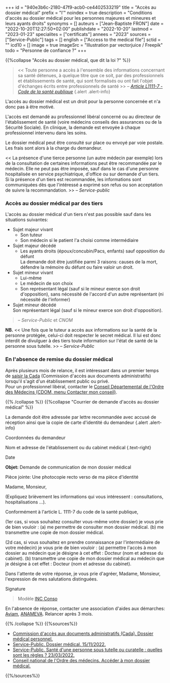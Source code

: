 +++
id = "940e3b6c-2180-47f9-acb0-ce4402533219"
title = "Accès au dossier médical"
prefix = "l'"
noindex = true
description = "Conditions d'accès au dossier médical pour les personnes majeures et mineures et leurs ayants droits"
synonyms = []
auteurs = ["Jean-Baptiste FRON"]
date = "2022-10-20T12:27:50+02:00"
publishdate = "2022-10-20"
lastmod = "2023-01-23"
specialites = ["certificats"]
annees = "2023"
sources = ["Service-Public"]
tags = []
english = ["Access to the medical file"]
sctid = ""
icd10 = []
image = true
imageSrc = "Illustration par vectorjuice / Freepik"
todo = "Personne de confiance ?"
+++

{{%collapse "Accès au dossier médical, que dit la loi ?" %}}

> << Toute personne a accès à l'ensemble des informations concernant sa santé détenues, à quelque titre que ce soit, par des professionnels et établissements de santé, qui sont formalisés ou ont fait l'objet d'échanges écrits entre professionnels de santé >> – *[Article L1111-7 - Code de la santé publique](https://www.legifrance.gouv.fr/codes/article_lc/LEGIARTI000024316824/2024-03-21/)*
{.alert .alert-info}

L'accès au dossier médical est un droit pour la personne concernée et n'a donc pas à être motivé.

L'accès est demandé au professionnel libéral concerné ou au directeur de l'établissement de santé (voire médecins conseils des assurances ou de la Sécurité Sociale). En clinique, la demande est envoyée à chaque professionnel intervenu dans les soins.

Le dossier médical peut être consulté sur place ou envoyé par voie postale. Les frais sont alors à la charge du demandeur.

<< La présence d'une tierce personne (un autre médecin par exemple) lors de la consultation de certaines informations peut être recommandée par le médecin. Elle ne peut pas être imposée, sauf dans le cas d'une personne hospitalisée en service psychiatrique, d'office ou sur demande d'un tiers.  
Si la présence d'un tiers est recommandée, les informations sont communiquées dès que l'intéressé a exprimé son refus ou son acceptation de suivre la recommandation. >> – *Service-public*

### Accès au dossier médical par des tiers

L'accès au dossier médical d'un tiers n'est pas possible sauf dans les situations suivantes:

- Sujet majeur vivant
  - Son tuteur
  - Son médecin si le patient l'a choisi comme intermédiaire
- Sujet majeur décédé
  - Les ayants droits (époux/concubin/Pacs, enfants) sauf opposition du défunt  
    La demande doit être justifiée parmi 3 raisons: causes de la mort, défendre la mémoire du défunt ou faire valoir un droit.
- Sujet mineur vivant
  - Lui-même
  - Le médecin de son choix
  - Son représentant légal (sauf si le mineur exerce son droit d'opposition), sans nécessité de l'accord d'un autre représentant (ni nécessité de l'informer)
- Sujet mineur décédé  
  Son représentant légal (sauf si le mineur exerce son droit d'opposition).

> – *Service-Public* et *CNOM*

**NB.** << Une fois que le tuteur a accès aux informations sur la santé de la personne protégée, celui-ci doit respecter le secret médical. Il lui est donc interdit de divulguer à des tiers toute information sur l'état de santé de la personne sous tutelle. >> – *Service-Public*

### En l'absence de remise du dossier médical

Après plusieurs mois de relance, il est intéressant dans un premier temps de [saisir la Cada](https://www.cada.fr/formulaire-de-saisine) (Commission d'accès aux documents administratifs) lorsqu'il s'agit d'un établissement public ou privé.  
Pour un professionnel libéral, contacter le [Conseil Départemental de l'Ordre des Médecins (CDOM, menu Contacter mon conseil)](https://www.conseil-national.medecin.fr/lordre-medecins/conseils-regionaux-departementaux/conseils-departementaux-lordre).

{{% /collapse %}}
{{%collapse "Courrier de demande d'accès au dossier médical" %}}

La demande doit être adressée par lettre recommandée avec accusé de réception ainsi que la copie de carte d'identité du demandeur
{.alert .alert-info}

<div class="card card-body my-4">

Coordonnées du demandeur

Nom et adresse de l'établissement ou du cabinet médical
{.text-right}

Date

**Objet:** Demande de communication de mon dossier médical

Pièce jointe: Une photocopie recto verso de ma pièce d'identité

Madame, Monsieur,

(Expliquez brièvement les informations qui vous intéressent : consultations, hospitalisations …).

Conformément à l'article L. 1111-7 du code de la santé publique,

(1er cas, si vous souhaitez consulter vous-même votre dossier)
je vous prie de bien vouloir :
(a) me permettre de consulter mon dossier médical.
(b) me transmettre une copie de mon dossier médical.

(2d cas, si vous souhaitez en prendre connaissance par l'intermédiaire de votre médecin) je vous prie de bien vouloir :
(a) permettre l'accès à mon dossier au médecin que je désigne à cet effet : Docteur (nom et adresse du cabinet).
(b) transmettre une copie de mon dossier médical au médecin que je désigne à cet effet : Docteur (nom et adresse du cabinet).

Dans l'attente de votre réponse, je vous prie d'agréer, Madame, Monsieur, l'expression de mes salutations distinguées.

Signature
</div>

> Modèle [INC Conso](https://www.inc-conso.fr/content/vous-demandez-pouvoir-consulter-votre-dossier-medical)

En l'absence de réponse, contacter une association d'aides aux démarches: [Aviam](http://aviamfrance.org/), [ANAMEVA](https://www.anameva.com/). Relancer après 3 mois.

{{% /collapse %}}
{{%sources%}}

- [Commission d'accès aux documents administratifs (Cada). Dossier médical personnel.](https://www.cada.fr/administration/dossier-medical-personnel)
- [Service-Public. Dossier médical. 15/11/2022.](https://www.service-public.fr/particuliers/vosdroits/F12210)
- [Service-Public. Santé d'une personne sous tutelle ou curatelle : quelles sont les règles ? 23/03/2022.](https://www.service-public.fr/particuliers/vosdroits/F33899)
- [Conseil national de l'Ordre des médecins. Accéder à mon dossier médical.](https://www.conseil-national.medecin.fr/patient/droits/acceder-dossier-medical)

{{%/sources%}}
